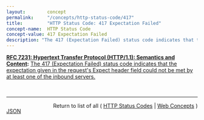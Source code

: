```yaml
---
layout:        concept
permalink:     "/concepts/http-status-code/417"
title:         "HTTP Status Code: 417 Expectation Failed"
concept-name:  HTTP Status Code
concept-value: 417 Expectation Failed
description: "The 417 (Expectation Failed) status code indicates that the expectation given in the request's Expect header field could not be met by at least one of the inbound servers."
---
```


**[RFC 7231: Hypertext Transfer Protocol (HTTP/1.1): Semantics and Content](/specs/IETF/RFC/7231 "The Hypertext Transfer Protocol (HTTP) is an application-level protocol for distributed, collaborative, hypertext information systems. This document defines the semantics of HTTP/1.1 messages as expressed by request methods, request header fields, response status codes, and response header fields, along with the payload of messages (metadata and body content) and mechanisms for content negotiation."):** [The 417 (Expectation Failed) status code indicates that the expectation given in the request's Expect header field could not be met by at least one of the inbound servers.](http://tools.ietf.org/html/rfc7231#section-6.5.14 "Read documentation for HTTP Status Code &#34;417&#34;")

<br/>
<hr/>

<p style="float : left"><a href="./417.json" title="JSON representing this particular Web Concept value">JSON</a></p>
<p style="text-align: right">Return to list of all ( <a href="../http-status-code/">HTTP Status Codes</a> | <a href="../">Web Concepts</a> )</p>

